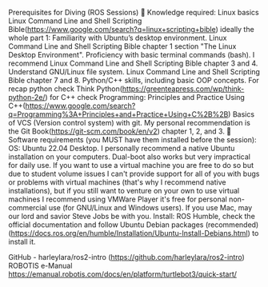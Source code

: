 Prerequisites for Diving (ROS Sessions)
:brain: Knowledge required:
Linux basics Linux Command Line and Shell Scripting Bible(https://www.google.com/search?q=linux+scripting+bible) ideally the whole part 1:
Familiarity with Ubuntu’s desktop environment. Linux Command Line and Shell Scripting Bible chapter 1 section "The Linux Desktop Environment".
Proficiency with basic terminal commands (bash). I recommend Linux Command Line and Shell Scripting Bible chapter 3 and 4.
Understand GNU/Linux file system. Linux Command Line and Shell Scripting Bible chapter 7 and 8.
Python/C++ skills, including basic OOP concepts. For recap python check Think Python(https://greenteapress.com/wp/think-python-2e/) for C++ check Programming: Principles and Practice Using C++(https://www.google.com/search?q=Programming%3A+Principles+and+Practice+Using+C%2B%2B)
Basics of VCS (Version control system) with git. My personal recommendation is the Git Book(https://git-scm.com/book/en/v2) chapter 1, 2, and 3.
:toolbox:  Software requirements (you MUST have them installed before the session):
OS: Ubuntu 22.04 Desktop. I personally recommend a native Ubuntu installation on your computers. Dual-boot also works but very impractical for daily use. If you want to use a virtual machine you are free to do so but due to student volume issues I can't provide support for all of you with bugs or problems with virtual machines (that's why I recommend native installations), but if you still want to venture on your own to use virtual machines I recommend using VMWare Player it's free for personal non-commercial use (for GNU/Linux and Windows users). If you use Mac, may our lord and savior Steve Jobs be with you.
Install: ROS Humble, check the official documentation and follow Ubuntu Debian packages (recommended) (https://docs.ros.org/en/humble/Installation/Ubuntu-Install-Debians.html) to install it.


GitHub - harleylara/ros2-intro (https://github.com/harleylara/ros2-intro)
ROBOTIS e-Manual https://emanual.robotis.com/docs/en/platform/turtlebot3/quick-start/
